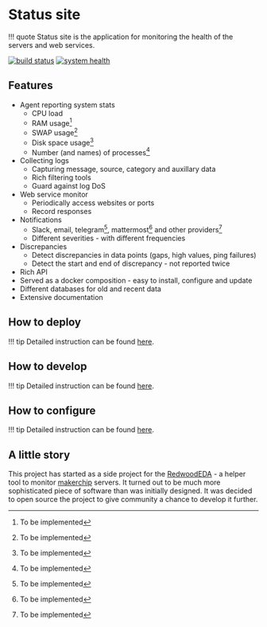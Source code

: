 # Status site

!!! quote
	Status site is the application for monitoring the health of the servers and web services.

[![build status](https://git.dbogatov.org/dbogatov/status-site/badges/master/build.svg)](https://git.dbogatov.org/dbogatov/status-site/commits/master)
[![system health](https://status.dbogatov.org/home/health)](https://status.dbogatov.org/)

## Features

* Agent reporting system stats
	- CPU load
	- RAM usage[^1]
	- SWAP usage[^1]
	- Disk space usage[^1]
	- Number (and names) of processes[^1]
* Collecting logs
	- Capturing message, source, category and auxillary data
	- Rich filtering tools
	- Guard against log DoS
* Web service monitor
	- Periodically access websites or ports
	- Record responses
* Notifications
	- Slack, email, telegram[^1], mattermost[^1] and other providers[^1]
	- Different severities - with different frequencies
* Discrepancies
	- Detect discrepancies in data points (gaps, high values, ping failures)
	- Detect the start and end of discrepancy - not reported twice
* Rich API
* Served as a docker composition - easy to install, configure and update
* Different databases for old and recent data
* Extensive documentation

[^1]: To be implemented

## How to deploy

!!! tip
	Detailed instruction can be found [here](deployment/).

## How to develop

!!! tip
	Detailed instruction can be found [here](development/).

## How to configure

!!! tip
	Detailed instruction can be found [here](configuration/).

## A little story

This project has started as a side project for the [RedwoodEDA](http://www.redwoodeda.com) - a helper tool to monitor [makerchip](http://makerchip.com) servers.
It turned out to be much more sophisticated piece of software than was initially designed.
It was decided to open source the project to give community a chance to develop it further.

